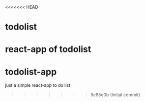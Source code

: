 <<<<<<< HEAD
# todolist
react-app of todolist
=======
# todolist-app
just a simple react-app to do list 
>>>>>>> 5c85e0b (Initial commit)
